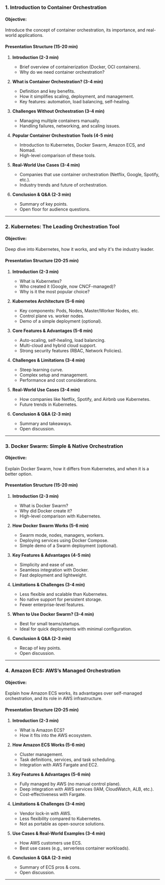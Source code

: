 ### **1. Introduction to Container Orchestration**
#### **Objective:**  
Introduce the concept of container orchestration, its importance, and real-world applications.

#### **Presentation Structure (15-20 min)**
1. **Introduction (2-3 min)**
   - Brief overview of containerization (Docker, OCI containers).
   - Why do we need container orchestration?

2. **What is Container Orchestration? (3-4 min)**
   - Definition and key benefits.
   - How it simplifies scaling, deployment, and management.
   - Key features: automation, load balancing, self-healing.

3. **Challenges Without Orchestration (3-4 min)**
   - Managing multiple containers manually.
   - Handling failures, networking, and scaling issues.

4. **Popular Container Orchestration Tools (4-5 min)**
   - Introduction to Kubernetes, Docker Swarm, Amazon ECS, and Nomad.
   - High-level comparison of these tools.

5. **Real-World Use Cases (3-4 min)**
   - Companies that use container orchestration (Netflix, Google, Spotify, etc.).
   - Industry trends and future of orchestration.

6. **Conclusion & Q&A (2-3 min)**
   - Summary of key points.
   - Open floor for audience questions.

---



### **2. Kubernetes: The Leading Orchestration Tool**
#### **Objective:**  
Deep dive into Kubernetes, how it works, and why it's the industry leader.

#### **Presentation Structure (20-25 min)**
1. **Introduction (2-3 min)**
   - What is Kubernetes?
   - Who created it (Google, now CNCF-managed)?
   - Why is it the most popular choice?

2. **Kubernetes Architecture (5-6 min)**
   - Key components: Pods, Nodes, Master/Worker Nodes, etc.
   - Control plane vs. worker nodes.
   - Demo of a simple deployment (optional).

3. **Core Features & Advantages (5-6 min)**
   - Auto-scaling, self-healing, load balancing.
   - Multi-cloud and hybrid cloud support.
   - Strong security features (RBAC, Network Policies).

4. **Challenges & Limitations (3-4 min)**
   - Steep learning curve.
   - Complex setup and management.
   - Performance and cost considerations.

5. **Real-World Use Cases (3-4 min)**
   - How companies like Netflix, Spotify, and Airbnb use Kubernetes.
   - Future trends in Kubernetes.

6. **Conclusion & Q&A (2-3 min)**
   - Summary and takeaways.
   - Open discussion.

---

### **3. Docker Swarm: Simple & Native Orchestration**
#### **Objective:**  
Explain Docker Swarm, how it differs from Kubernetes, and when it is a better option.

#### **Presentation Structure (15-20 min)**
1. **Introduction (2-3 min)**
   - What is Docker Swarm?
   - Why did Docker create it?
   - High-level comparison with Kubernetes.

2. **How Docker Swarm Works (5-6 min)**
   - Swarm mode, nodes, managers, workers.
   - Deploying services using Docker Compose.
   - Simple demo of a Swarm deployment (optional).

3. **Key Features & Advantages (4-5 min)**
   - Simplicity and ease of use.
   - Seamless integration with Docker.
   - Fast deployment and lightweight.

4. **Limitations & Challenges (3-4 min)**
   - Less flexible and scalable than Kubernetes.
   - No native support for persistent storage.
   - Fewer enterprise-level features.

5. **When to Use Docker Swarm? (3-4 min)**
   - Best for small teams/startups.
   - Ideal for quick deployments with minimal configuration.

6. **Conclusion & Q&A (2-3 min)**
   - Recap of key points.
   - Open discussion.

---

### **4. Amazon ECS: AWS’s Managed Orchestration**
#### **Objective:**  
Explain how Amazon ECS works, its advantages over self-managed orchestration, and its role in AWS infrastructure.

#### **Presentation Structure (20-25 min)**
1. **Introduction (2-3 min)**
   - What is Amazon ECS?
   - How it fits into the AWS ecosystem.

2. **How Amazon ECS Works (5-6 min)**
   - Cluster management.
   - Task definitions, services, and task scheduling.
   - Integration with AWS Fargate and EC2.

3. **Key Features & Advantages (5-6 min)**
   - Fully managed by AWS (no manual control plane).
   - Deep integration with AWS services (IAM, CloudWatch, ALB, etc.).
   - Cost-effectiveness with Fargate.

4. **Limitations & Challenges (3-4 min)**
   - Vendor lock-in with AWS.
   - Less flexibility compared to Kubernetes.
   - Not as portable as open-source solutions.

5. **Use Cases & Real-World Examples (3-4 min)**
   - How AWS customers use ECS.
   - Best use cases (e.g., serverless container workloads).

6. **Conclusion & Q&A (2-3 min)**
   - Summary of ECS pros & cons.
   - Open discussion.

---
